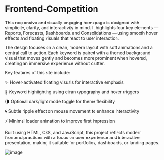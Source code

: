 # Frontend-Competition

This responsive and visually engaging homepage is designed with simplicity, clarity, and interactivity in mind. It highlights four key elements — Reports, Forecasts, Dashboards, and Consolidations — using smooth hover effects and floating visuals that react to user interaction.

The design focuses on a clean, modern layout with soft animations and a central call to action. Each keyword is paired with a themed background visual that moves gently and becomes more prominent when hovered, creating an immersive experience without clutter.

Key features of this site include:

✨ Hover-activated floating visuals for interactive emphasis

🎯 Keyword highlighting using clean typography and hover triggers

🌗 Optional dark/light mode toggle for theme flexibility

🌀 Subtle ripple effect on mouse movement to enhance interactivity

⚡ Minimal loader animation to improve first impression

Built using HTML, CSS, and JavaScript, this project reflects modern frontend practices with a focus on user experience and interactive presentation, making it suitable for portfolios, dashboards, or landing pages.


![image](https://github.com/user-attachments/assets/20c95555-c40e-4100-80bd-d8c2a9b755f6)

